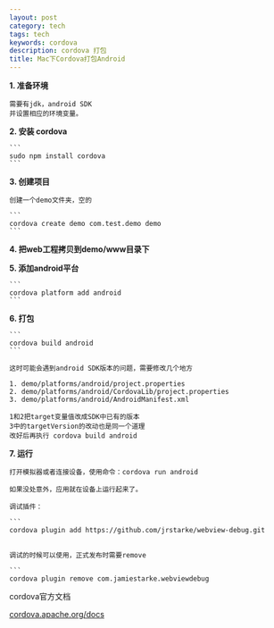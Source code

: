 ```yaml
---
layout: post
category: tech
tags: tech
keywords: cordova
description: cordova 打包
title: Mac下Cordova打包Android
---
```


<b>1. 准备环境</b>

   	需要有jdk，android SDK
   	并设置相应的环境变量。

<b> 2. 安装 cordova </b>

	```
	sudo npm install cordova
	```

<b> 3. 创建项目 </b>

	创建一个demo文件夹，空的

	```
	cordova create demo com.test.demo demo
	```

<b> 4. 把web工程拷贝到demo/www目录下 </b>

<b> 5. 添加android平台 </b>

	```
	cordova platform add android
	```

<b> 6. 打包 </b>

	```
	cordova build android 
	```

	这时可能会遇到android SDK版本的问题，需要修改几个地方

	1. demo/platforms/android/project.properties
	2. demo/platforms/android/CordovaLib/project.properties
	3. demo/platforms/android/AndroidManifest.xml

	1和2把target变量值改成SDK中已有的版本
	3中的targetVersion的改动也是同一个道理
	改好后再执行 cordova build android

<b> 7. 运行 </b>

	打开模拟器或者连接设备，使用命令：cordova run android

	如果没处意外，应用就在设备上运行起来了。

	调试插件：

	```
	cordova plugin add https://github.com/jrstarke/webview-debug.git
	

	调试的时候可以使用，正式发布时需要remove

	```
	cordova plugin remove com.jamiestarke.webviewdebug
	


cordova官方文档

[cordova.apache.org/docs](http://cordova.apache.org/docs)




